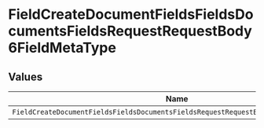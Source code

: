 # FieldCreateDocumentFieldsFieldsDocumentsFieldsRequestRequestBody6FieldMetaType


## Values

| Name                                                                                 | Value                                                                                |
| ------------------------------------------------------------------------------------ | ------------------------------------------------------------------------------------ |
| `FieldCreateDocumentFieldsFieldsDocumentsFieldsRequestRequestBody6FieldMetaTypeDate` | date                                                                                 |